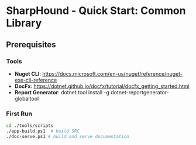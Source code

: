 # SharpHound - Quick Start: Common Library

## Prerequisites

### Tools

* **Nuget CLI**: https://docs.microsoft.com/en-us/nuget/reference/nuget-exe-cli-reference
* **DocFx**: https://dotnet.github.io/docfx/tutorial/docfx_getting_started.html
* **Report Generator**: dotnet tool install -g dotnet-reportgenerator-globaltool

### First Run

```bash
cd ./tools/scripts
./app-build.ps1  # build SRC
./doc-serve.ps1 # build and serve documentation
```
